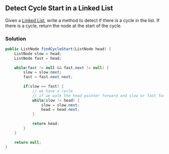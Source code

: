 ## Detect Cycle Start in a Linked List

Given a [Linked List](https://en.wikipedia.org/wiki/Linked_list), write a method to detect if there is a cycle in the list. If there is a cycle, return the node at the start of the cycle.

### Solution

```java
public ListNode findCycleStart(ListNode head) {
    ListNode slow = head;
    ListNode fast = head;
    
    while(fast != null && fast.next != null) {
        slow = slow.next;
        fast = fast.next.next;
        
        if(slow == fast) {
            // we have a cycle
            // if we walk the head pointer forward and slow or fast forward, they will meet at the start of cycle
            while(slow != head) {
                slow = slow.next;
                head = head.next;
            }
            
            return head;
        }
    }
    
    return null;
}
```